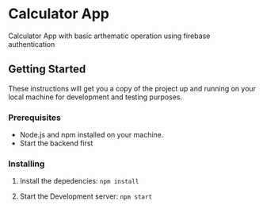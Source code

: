 # Calculator App
Calculator App with basic arthematic operation using firebase authentication

## Getting Started

These instructions will get you a copy of the project up and running on your local machine for development and testing purposes.

### Prerequisites

- Node.js and npm installed on your machine.
- Start the backend first

### Installing

1. Install the depedencies:
    `npm install`

2. Start the Development server:
    `npm start`